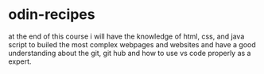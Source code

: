 # odin-recipes
at the end of this course i will have the knowledge of html, css, and java script to builed the most complex webpages and websites and have a good understanding about the git, git hub and how to use vs code properly as a expert. 